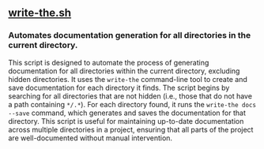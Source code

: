 ## [write-the.sh](write-the.sh)

### Automates documentation generation for all directories in the current directory.

This script is designed to automate the process of generating documentation for all directories within the current directory, excluding hidden directories. It uses the `write-the` command-line tool to create and save documentation for each directory it finds. The script begins by searching for all directories that are not hidden (i.e., those that do not have a path containing `*/.*`). For each directory found, it runs the `write-the docs --save` command, which generates and saves the documentation for that directory. This script is useful for maintaining up-to-date documentation across multiple directories in a project, ensuring that all parts of the project are well-documented without manual intervention.

